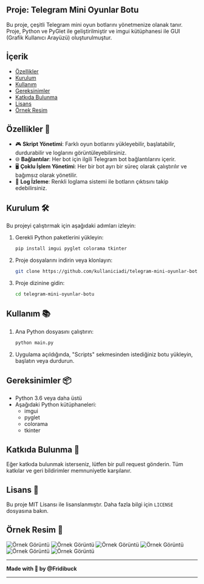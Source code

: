 
## Proje: Telegram Mini Oyunlar Botu

Bu proje, çeşitli Telegram mini oyun botlarını yönetmenize olanak tanır. Proje, Python ve PyGlet ile geliştirilmiştir ve imgui kütüphanesi ile GUI (Grafik Kullanıcı Arayüzü) oluşturulmuştur.

## İçerik
- [Özellikler](#özellikler)
- [Kurulum](#kurulum)
- [Kullanım](#kullanım)
- [Gereksinimler](#gereksinimler)
- [Katkıda Bulunma](#katkıda-bulunma)
- [Lisans](#lisans)
- [Örnek Resim](#örnek-resim)

## Özellikler 🌟

- 🎮 **Skript Yönetimi**: Farklı oyun botlarını yükleyebilir, başlatabilir, durdurabilir ve loglarını görüntüleyebilirsiniz.
- 🌐 **Bağlantılar**: Her bot için ilgili Telegram bot bağlantılarını içerir.
- 🖥️ **Çoklu İşlem Yönetimi**: Her bir bot ayrı bir süreç olarak çalıştırılır ve bağımsız olarak yönetilir.
- 📝 **Log İzleme**: Renkli loglama sistemi ile botların çıktısını takip edebilirsiniz.

## Kurulum 🛠️

Bu projeyi çalıştırmak için aşağıdaki adımları izleyin:

1. Gerekli Python paketlerini yükleyin:
    ```bash
    pip install imgui pyglet colorama tkinter
    ```

2. Proje dosyalarını indirin veya klonlayın:
    ```bash
    git clone https://github.com/kullaniciadi/telegram-mini-oyunlar-botu.git
    ```

3. Proje dizinine gidin:
    ```bash
    cd telegram-mini-oyunlar-botu
    ```

## Kullanım 📚

1. Ana Python dosyasını çalıştırın:
    ```bash
    python main.py
    ```

2. Uygulama açıldığında, "Scripts" sekmesinden istediğiniz botu yükleyin, başlatın veya durdurun.

## Gereksinimler 📦

- Python 3.6 veya daha üstü
- Aşağıdaki Python kütüphaneleri:
  - imgui
  - pyglet
  - colorama
  - tkinter

## Katkıda Bulunma 🤝

Eğer katkıda bulunmak isterseniz, lütfen bir pull request gönderin. Tüm katkılar ve geri bildirimler memnuniyetle karşılanır.

## Lisans 📄

Bu proje MIT Lisansı ile lisanslanmıştır. Daha fazla bilgi için `LICENSE` dosyasına bakın.

## Örnek Resim 🌠

![Örnek Görüntü](https://hizliresim.com/qb3jqj5.png)
![Örnek Görüntü](https://hizliresim.com/qb3jqj5)
![Örnek Görüntü](https://hizliresim.com/kls5zh8)
![Örnek Görüntü](https://hizliresim.com/31v6q9r)
![Örnek Görüntü](https://hizliresim.com/h61nr03)
![Örnek Görüntü](https://hizliresim.com/6fspttw)

---

**Made with 💖 by @Fridibuck** 

---

